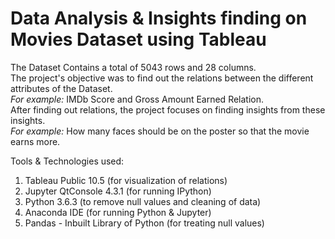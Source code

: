 # Data Analysis & Insights finding on Movies Dataset using Tableau
The Dataset Contains a total of 5043 rows and 28 columns.  
The project's objective was to find out the relations between the different attributes of the Dataset.  
*For example:* IMDb Score and Gross Amount Earned Relation.  
After finding out relations, the project focuses on finding insights from these insights.  
*For example:* How many faces should be on the poster so that the movie earns more.  

Tools & Technologies used:
1. Tableau Public 10.5 (for visualization of relations)
2. Jupyter QtConsole 4.3.1 (for running IPython)
3. Python 3.6.3 (to remove null values and cleaning of data)
4. Anaconda IDE (for running Python & Jupyter)
5. Pandas - Inbuilt Library of Python (for treating null values)
